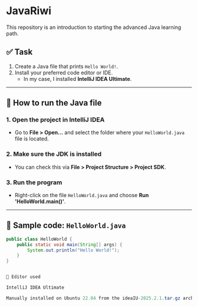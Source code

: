# JavaRiwi

This repository is an introduction to starting the advanced Java learning path.

## ✅ Task

1. Create a Java file that prints `Hello World!`.
2. Install your preferred code editor or IDE.
   - In my case, I installed **IntelliJ IDEA Ultimate**.

---

## 🧪 How to run the Java file

### 1. Open the project in IntelliJ IDEA
- Go to **File > Open...** and select the folder where your `HelloWorld.java` file is located.

### 2. Make sure the JDK is installed
- You can check this via **File > Project Structure > Project SDK**.

### 3. Run the program
- Right-click on the file `HelloWorld.java` and choose **Run 'HelloWorld.main()'**.

---

## 📄 Sample code: `HelloWorld.java`

```java
public class HelloWorld {
    public static void main(String[] args) {
        System.out.println("Hello World!");
    }
}


🚀 Editor used

IntelliJ IDEA Ultimate

Manually installed on Ubuntu 22.04 from the ideaIU-2025.2.1.tar.gz archive.
